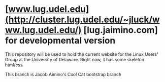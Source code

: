 [www.lug.udel.edu](http://cluster.lug.udel.edu/~jluck/www.lug.udel.edu/)
[lug.jaimino.com] for developmental version
================

This repository will be used to hold the current website for the Linux Users' Group at the University of Delaware. Right now, it has some skeleton html/css.

This branch is Jacob Aimino's Cool Cat bootstrap branch
